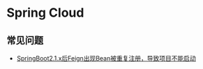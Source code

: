 # Spring Cloud

## 常见问题

* [SpringBoot2.1.x后Feign出现Bean被重复注册，导致项目不能启动](https://www.jianshu.com/p/b5581826cf67)
